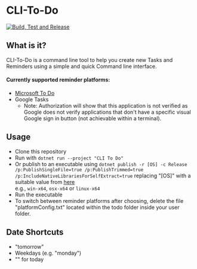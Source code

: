 # CLI-To-Do
[![Build, Test and Release](https://github.com/oikz/CLI-To-Do/actions/workflows/dotnet.yml/badge.svg)](https://github.com/oikz/CLI-To-Do/actions/workflows/dotnet.yml)  

## What is it?
CLI-To-Do is a command line tool to help you create new Tasks and Reminders using a simple and quick Command line interface.  

#### Currently supported reminder platforms:
- [Microsoft To Do](https://todo.microsoft.com/)
- Google Tasks 
  - Note: Authorization will show that this application is not verified as Google does not verify applications that don't have a specific visual Google sign in button (not achievable within a terminal).

## Usage
- Clone this repository
- Run with `dotnet run --project "CLI To Do"` 
- Or publish to an executable using `dotnet publish -r [OS] -c Release /p:PublishSingleFile=true /p:PublishTrimmed=true /p:IncludeNativeLibrariesForSelfExtract=true` replacing "[OS]" with a suitable value from [here](https://docs.microsoft.com/en-us/dotnet/core/rid-catalog)   
e.g., `win-x64`, `osx-x64` or `linux-x64`
- Run the executable
- To switch between reminder platforms after choosing, delete the file "platformConfig.txt" located within the todo folder inside your user folder.

## Date Shortcuts
- "tomorrow"
- Weekdays (e.g. "monday")
- "" for today